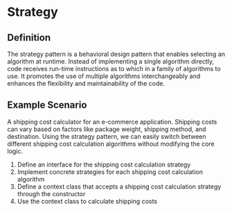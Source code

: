 # Strategy

## Definition

The strategy pattern is a behavioral design pattern that enables selecting an algorithm at runtime. Instead of implementing a single algorithm directly, code receives run-time instructions as to which in a family of algorithms to use. It promotes the use of multiple algorithms interchangeably and enhances the flexibility and maintainability of the code.

## Example Scenario

A shipping cost calculator for an e-commerce application. Shipping costs can vary based on factors like package weight, shipping method, and destination. Using the strategy pattern, we can easily switch between different shipping cost calculation algorithms without modifying the core logic.

1. Define an interface for the shipping cost calculation strategy
2. Implement concrete strategies for each shipping cost calculation algorithm
3. Define a context class that accepts a shipping cost calculation strategy through the constructor
4. Use the context class to calculate shipping costs